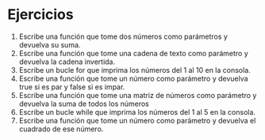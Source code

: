 # Ejercicios 

1. Escribe una función que tome dos números como parámetros y devuelva su suma.
2. Escribe una función que tome una cadena de texto como parámetro y devuelva la cadena invertida.
3. Escribe un bucle for que imprima los números del 1 al 10 en la consola.
4. Escribe una función que tome un número como parámetro y devuelva true si es par y false si es impar.
5. Escribe una función que tome una matriz de números como parámetro y devuelva la suma de todos los números
6. Escribe un bucle while que imprima los números del 1 al 5 en la consola.
7. Escribe una función que tome un número como parámetro y devuelva el cuadrado de ese número.